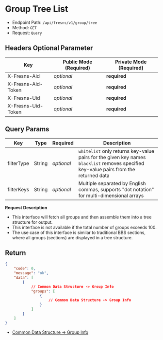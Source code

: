 # Group Tree List

- Endpoint Path: `/api/fresns/v1/group/tree`
- Method: `GET`
- Request: `Query`

## Headers Optional Parameter

| Key | Public Mode (Required) | Private Mode (Required) |
| --- | --- | --- |
| X-Fresns-Aid | *optional* | **required** |
| X-Fresns-Aid-Token | *optional* | **required** |
| X-Fresns-Uid | *optional* | **required** |
| X-Fresns-Uid-Token | *optional* | **required** |

## Query Params

| Key | Type | Required | Description |
| --- | --- | --- | --- |
| filterType | String | *optional* | `whitelist` only returns key-value pairs for the given key names<br>`blacklist` removes specified key-value pairs from the returned data |
| filterKeys | String | *optional* | Multiple separated by English commas, supports "dot notation" for multi-dimensional arrays |

**Request Description**

- This interface will fetch all groups and then assemble them into a tree structure for output.
- This interface is not available if the total number of groups exceeds 100.
- The use case of this interface is similar to traditional BBS sections, where all groups (sections) are displayed in a tree structure.

## Return

```json
{
    "code": 0,
    "message": "ok",
    "data": [
        {
            // Common Data Structure -> Group Info
            "groups": [
                {
                    // Common Data Structure -> Group Info
                }
            ]
        }
    ]
}
```

- [Common Data Structure -> Group Info](../../reference/data/group.md)
